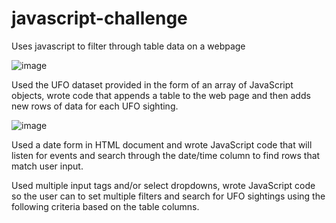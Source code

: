 # javascript-challenge
 Uses javascript to filter through table data on a webpage


![image](https://user-images.githubusercontent.com/78995175/134272579-08173424-8347-4a6f-94c4-a55473b67c76.png)

Used the UFO dataset provided in the form of an array of JavaScript objects, wrote code that appends a table to the web page and then adds new rows of data for each UFO sighting.

![image](https://user-images.githubusercontent.com/78995175/134272892-b9c7128e-68ba-43d3-8166-2fff553153e4.png)


Used a date form in HTML document and wrote JavaScript code that will listen for events and search through the date/time column to find rows that match user input.



Used multiple input tags and/or select dropdowns, wrote JavaScript code so the user can to set multiple filters and search for UFO sightings using the following criteria based on the table columns.

